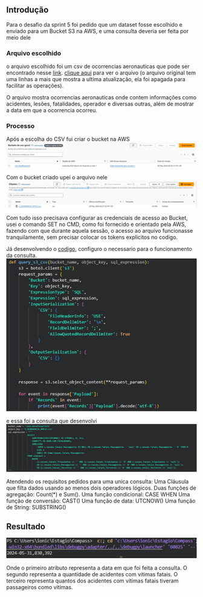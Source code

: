## Introdução

Para o desafio da sprint 5 foi pedido que um dataset fosse escolhido e enviado para um Bucket S3 na AWS, e uma consulta deveria ser feita por meio dele

### Arquivo escolhido

o arquivo escolhido foi um csv de ocorrencias aeronauticas que pode ser encontrado nesse [link](https://dados.gov.br/dados/conjuntos-dados/ocorrncias-aeronuticas).
[clique aqui](V_OCORRENCIA_AMPLA.csv) para ver o arquivo (o arquivo original tem uma linhas a mais que mostra a ultima atualização, ela foi apagada para facilitar as operações).

O arquivo mostra ocorrencias aeronauticas onde contem informações como acidentes, lesões, fatalidades, operador e diversas outras, além de mostrar a data em que a ocorrencia ocorreu.

### Processo

Após a escolha do CSV fui criar o bucket na AWS
![BucketCriado](../Evidencias/Bucket.png)

Com o bucket criado upei o arquivo nele
![CSV-Bucket](../Evidencias/CSV-Bucket.png)

Com tudo isso precisava configurar as credenciais de acesso ao Bucket, usei o comando SET no CMD, como foi fornecido e orientado pela AWS, fazendo com que durante aquela sessão, o acesso ao arquivo funcionasse tranquilamente, sem precisar colocar os tokens explicitos no codigo.

Já desenvolvendo o [codigo](ScriptBoto.py), configuro o necessario para o funcionamento da consulta.
![Configurações-Codigo](../Evidencias/Configurações-Codigo.png)

e essa foi a consulta que desenvolvi
![Consulta](../Evidencias/Consulta.png)

Atendendo os requisitos pedidos para uma unica consulta:
Uma Cláusula que filta dados usando ao menos dois operadores lógicos.
Duas funções de agregação: Count(*) e Sum().
Uma função condicional: CASE WHEN
Uma função de conversão: CAST()
Uma função de data: UTCNOW()
Uma função de String: SUBSTRING()

## Resultado

![Resultado](../Evidencias/Resultado.png)

Onde o primeiro atributo representa a data em que foi feita a consulta.
O segundo representa a quantidade de acidentes com vitimas fatais.
O terceiro representa quantos dos acidentes com vitimas fatais tiveram passageiros como vitimas.

